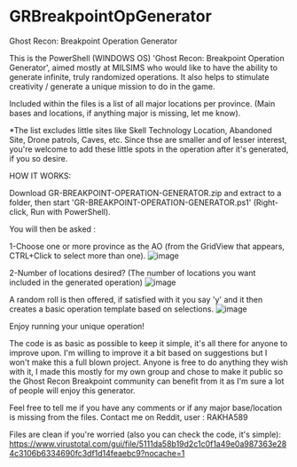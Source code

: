 # GRBreakpointOpGenerator
Ghost Recon: Breakpoint Operation Generator

This is the PowerShell (WINDOWS OS) 'Ghost Recon: Breakpoint Operation Generator', aimed mostly at MILSIMS who would like to have the ability to generate infinite, truly randomized operations. It also helps to stimulate creativity / generate a unique mission to do in the game.

Included within the files is a list of all major locations per province. (Main bases and locations, if anything major is missing, let me know).

*The list excludes little sites like Skell Technology Location, Abandoned Site, Drone patrols, Caves, etc.
Since thse are smaller and of lesser interest, you're welcome to add these little spots in the operation after it's generated, if you so desire.

HOW IT WORKS:

Download GR-BREAKPOINT-OPERATION-GENERATOR.zip and extract to a folder, then start 'GR-BREAKPOINT-OPERATION-GENERATOR.ps1' (Right-click, Run with PowerShell).

You will then be asked :

1-Choose one or more province as the AO (from the GridView that appears, CTRL+Click to select more than one).
![image](https://user-images.githubusercontent.com/115826702/200391855-bee23eba-5355-48f4-a3e7-905fa4e1bd7b.png)

2-Number of locations desired? (The number of locations you want included in the generated operation)
![image](https://user-images.githubusercontent.com/115826702/200391932-922aca4e-676b-45d7-b8ed-d0cda83c735b.png)

A random roll is then offered, if satisfied with it you say 'y' and it then creates a basic operation template based on selections.
![image](https://user-images.githubusercontent.com/115826702/200392002-321ea931-394d-40f7-a010-27b4ee0bde3e.png)

Enjoy running your unique operation! 

The code is as basic as possible to keep it simple, it's all there for anyone to improve upon. I'm willing to improve it a bit based on suggestions but I won't make this a full blown project. Anyone is free to do anything they wish with it, I made this mostly for my own group and chose to make it public so the Ghost Recon Breakpoint community can benefit from it as I'm sure a lot of people will enjoy this generator.

Feel free to tell me if you have any comments or if any major base/location is missing from the files. 
Contact me on Reddit, user : RAKHA589

Files are clean if you're worried (also you can check the code, it's simple): https://www.virustotal.com/gui/file/5111da58b19d2c1c0f1a49e0a987363e284c3106b6334690fc3df1d14feaebc9?nocache=1
